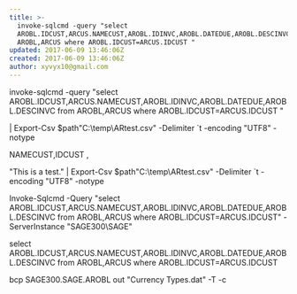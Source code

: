 ```yaml
---
title: >-
  invoke-sqlcmd -query "select
  AROBL.IDCUST,ARCUS.NAMECUST,AROBL.IDINVC,AROBL.DATEDUE,AROBL.DESCINVC from
  AROBL,ARCUS where AROBL.IDCUST=ARCUS.IDCUST "
updated: 2017-06-09 13:46:06Z
created: 2017-06-09 13:46:06Z
author: xyvyx10@gmail.com
---
```


invoke-sqlcmd -query "select AROBL.IDCUST,ARCUS.NAMECUST,AROBL.IDINVC,AROBL.DATEDUE,AROBL.DESCINVC from AROBL,ARCUS where AROBL.IDCUST=ARCUS.IDCUST "

| Export-Csv $path"C:\temp\ARtest.csv" -Delimiter `t -encoding "UTF8" -notype

NAMECUST,IDCUST ,

"This is a test." | Export-Csv $path"C:\temp\ARtest.csv" -Delimiter `t -encoding "UTF8" -notype

Invoke-Sqlcmd -Query "select AROBL.IDCUST,ARCUS.NAMECUST,AROBL.IDINVC,AROBL.DATEDUE,AROBL.DESCINVC from AROBL,ARCUS where AROBL.IDCUST=ARCUS.IDCUST" -ServerInstance "SAGE300\SAGE"

select AROBL.IDCUST,ARCUS.NAMECUST,AROBL.IDINVC,AROBL.DATEDUE,AROBL.DESCINVC from AROBL,ARCUS where AROBL.IDCUST=ARCUS.IDCUST

bcp SAGE300.SAGE.AROBL out "Currency Types.dat" -T -c